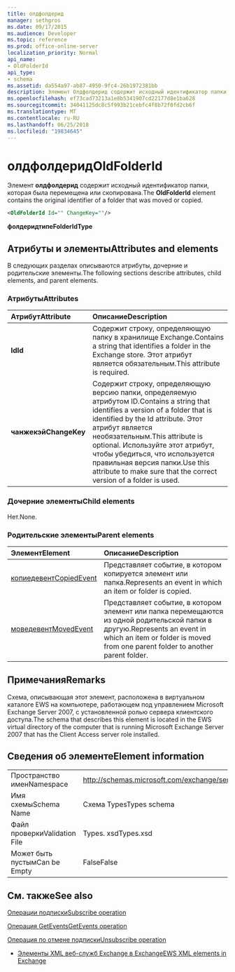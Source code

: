 ```yaml
---
title: олдфолдерид
manager: sethgros
ms.date: 09/17/2015
ms.audience: Developer
ms.topic: reference
ms.prod: office-online-server
localization_priority: Normal
api_name:
- OldFolderId
api_type:
- schema
ms.assetid: da554a97-ab87-4950-9fc4-26b1972381bb
description: Элемент Олдфолдерид содержит исходный идентификатор папки, которая была перемещена или скопирована.
ms.openlocfilehash: ef73cad73213a1e8b5341907cd22177d8e1ba628
ms.sourcegitcommit: 34041125dc8c5f993b21cebfc4f8b72f0fd2cb6f
ms.translationtype: MT
ms.contentlocale: ru-RU
ms.lasthandoff: 06/25/2018
ms.locfileid: "19834645"
---
```

# <a name="oldfolderid"></a><span data-ttu-id="cd3a5-103">олдфолдерид</span><span class="sxs-lookup"><span data-stu-id="cd3a5-103">OldFolderId</span></span>

<span data-ttu-id="cd3a5-104">Элемент **олдфолдерид** содержит исходный идентификатор папки, которая была перемещена или скопирована.</span><span class="sxs-lookup"><span data-stu-id="cd3a5-104">The **OldFolderId** element contains the original identifier of a folder that was moved or copied.</span></span> 
  
```xml
<OldFolderId Id="" ChangeKey=""/>
```

 <span data-ttu-id="cd3a5-105">**фолдеридтипе**</span><span class="sxs-lookup"><span data-stu-id="cd3a5-105">**FolderIdType**</span></span>
## <a name="attributes-and-elements"></a><span data-ttu-id="cd3a5-106">Атрибуты и элементы</span><span class="sxs-lookup"><span data-stu-id="cd3a5-106">Attributes and elements</span></span>

<span data-ttu-id="cd3a5-107">В следующих разделах описываются атрибуты, дочерние и родительские элементы.</span><span class="sxs-lookup"><span data-stu-id="cd3a5-107">The following sections describe attributes, child elements, and parent elements.</span></span>
  
### <a name="attributes"></a><span data-ttu-id="cd3a5-108">Атрибуты</span><span class="sxs-lookup"><span data-stu-id="cd3a5-108">Attributes</span></span>

|<span data-ttu-id="cd3a5-109">**Атрибут**</span><span class="sxs-lookup"><span data-stu-id="cd3a5-109">**Attribute**</span></span>|<span data-ttu-id="cd3a5-110">**Описание**</span><span class="sxs-lookup"><span data-stu-id="cd3a5-110">**Description**</span></span>|
|:-----|:-----|
|<span data-ttu-id="cd3a5-111">**Id**</span><span class="sxs-lookup"><span data-stu-id="cd3a5-111">**Id**</span></span> <br/> |<span data-ttu-id="cd3a5-112">Содержит строку, определяющую папку в хранилище Exchange.</span><span class="sxs-lookup"><span data-stu-id="cd3a5-112">Contains a string that identifies a folder in the Exchange store.</span></span> <span data-ttu-id="cd3a5-113">Этот атрибут является обязательным.</span><span class="sxs-lookup"><span data-stu-id="cd3a5-113">This attribute is required.</span></span>  <br/> |
|<span data-ttu-id="cd3a5-114">**чанжекэй**</span><span class="sxs-lookup"><span data-stu-id="cd3a5-114">**ChangeKey**</span></span> <br/> |<span data-ttu-id="cd3a5-115">Содержит строку, определяющую версию папки, определяемую атрибутом ID.</span><span class="sxs-lookup"><span data-stu-id="cd3a5-115">Contains a string that identifies a version of a folder that is identified by the Id attribute.</span></span> <span data-ttu-id="cd3a5-116">Этот атрибут является необязательным.</span><span class="sxs-lookup"><span data-stu-id="cd3a5-116">This attribute is optional.</span></span> <span data-ttu-id="cd3a5-117">Используйте этот атрибут, чтобы убедиться, что используется правильная версия папки.</span><span class="sxs-lookup"><span data-stu-id="cd3a5-117">Use this attribute to make sure that the correct version of a folder is used.</span></span>  <br/> |
   
### <a name="child-elements"></a><span data-ttu-id="cd3a5-118">Дочерние элементы</span><span class="sxs-lookup"><span data-stu-id="cd3a5-118">Child elements</span></span>

<span data-ttu-id="cd3a5-119">Нет.</span><span class="sxs-lookup"><span data-stu-id="cd3a5-119">None.</span></span>
  
### <a name="parent-elements"></a><span data-ttu-id="cd3a5-120">Родительские элементы</span><span class="sxs-lookup"><span data-stu-id="cd3a5-120">Parent elements</span></span>

|<span data-ttu-id="cd3a5-121">**Элемент**</span><span class="sxs-lookup"><span data-stu-id="cd3a5-121">**Element**</span></span>|<span data-ttu-id="cd3a5-122">**Описание**</span><span class="sxs-lookup"><span data-stu-id="cd3a5-122">**Description**</span></span>|
|:-----|:-----|
|[<span data-ttu-id="cd3a5-123">копиедевент</span><span class="sxs-lookup"><span data-stu-id="cd3a5-123">CopiedEvent</span></span>](copiedevent.md) <br/> |<span data-ttu-id="cd3a5-124">Представляет событие, в котором копируется элемент или папка.</span><span class="sxs-lookup"><span data-stu-id="cd3a5-124">Represents an event in which an item or folder is copied.</span></span>  <br/> |
|[<span data-ttu-id="cd3a5-125">моведевент</span><span class="sxs-lookup"><span data-stu-id="cd3a5-125">MovedEvent</span></span>](movedevent.md) <br/> |<span data-ttu-id="cd3a5-126">Представляет событие, в котором элемент или папка перемещаются из одной родительской папки в другую.</span><span class="sxs-lookup"><span data-stu-id="cd3a5-126">Represents an event in which an item or folder is moved from one parent folder to another parent folder.</span></span>  <br/> |
   
## <a name="remarks"></a><span data-ttu-id="cd3a5-127">Примечания</span><span class="sxs-lookup"><span data-stu-id="cd3a5-127">Remarks</span></span>

<span data-ttu-id="cd3a5-128">Схема, описывающая этот элемент, расположена в виртуальном каталоге EWS на компьютере, работающем под управлением Microsoft Exchange Server 2007, с установленной ролью сервера клиентского доступа.</span><span class="sxs-lookup"><span data-stu-id="cd3a5-128">The schema that describes this element is located in the EWS virtual directory of the computer that is running Microsoft Exchange Server 2007 that has the Client Access server role installed.</span></span>
  
## <a name="element-information"></a><span data-ttu-id="cd3a5-129">Сведения об элементе</span><span class="sxs-lookup"><span data-stu-id="cd3a5-129">Element information</span></span>

|||
|:-----|:-----|
|<span data-ttu-id="cd3a5-130">Пространство имен</span><span class="sxs-lookup"><span data-stu-id="cd3a5-130">Namespace</span></span>  <br/> |http://schemas.microsoft.com/exchange/services/2006/types  <br/> |
|<span data-ttu-id="cd3a5-131">Имя схемы</span><span class="sxs-lookup"><span data-stu-id="cd3a5-131">Schema Name</span></span>  <br/> |<span data-ttu-id="cd3a5-132">Схема Types</span><span class="sxs-lookup"><span data-stu-id="cd3a5-132">Types schema</span></span>  <br/> |
|<span data-ttu-id="cd3a5-133">Файл проверки</span><span class="sxs-lookup"><span data-stu-id="cd3a5-133">Validation File</span></span>  <br/> |<span data-ttu-id="cd3a5-134">Types. xsd</span><span class="sxs-lookup"><span data-stu-id="cd3a5-134">Types.xsd</span></span>  <br/> |
|<span data-ttu-id="cd3a5-135">Может быть пустым</span><span class="sxs-lookup"><span data-stu-id="cd3a5-135">Can be Empty</span></span>  <br/> |<span data-ttu-id="cd3a5-136">False</span><span class="sxs-lookup"><span data-stu-id="cd3a5-136">False</span></span>  <br/> |
   
## <a name="see-also"></a><span data-ttu-id="cd3a5-137">См. также</span><span class="sxs-lookup"><span data-stu-id="cd3a5-137">See also</span></span>



[<span data-ttu-id="cd3a5-138">Операции подписки</span><span class="sxs-lookup"><span data-stu-id="cd3a5-138">Subscribe operation</span></span>](subscribe-operation.md)
  
[<span data-ttu-id="cd3a5-139">Операция GetEvents</span><span class="sxs-lookup"><span data-stu-id="cd3a5-139">GetEvents operation</span></span>](getevents-operation.md)
  
[<span data-ttu-id="cd3a5-140">Операция по отмене подписки</span><span class="sxs-lookup"><span data-stu-id="cd3a5-140">Unsubscribe operation</span></span>](unsubscribe-operation.md)


- [<span data-ttu-id="cd3a5-141">Элементы XML веб-служб Exchange в Exchange</span><span class="sxs-lookup"><span data-stu-id="cd3a5-141">EWS XML elements in Exchange</span></span>](ews-xml-elements-in-exchange.md)

